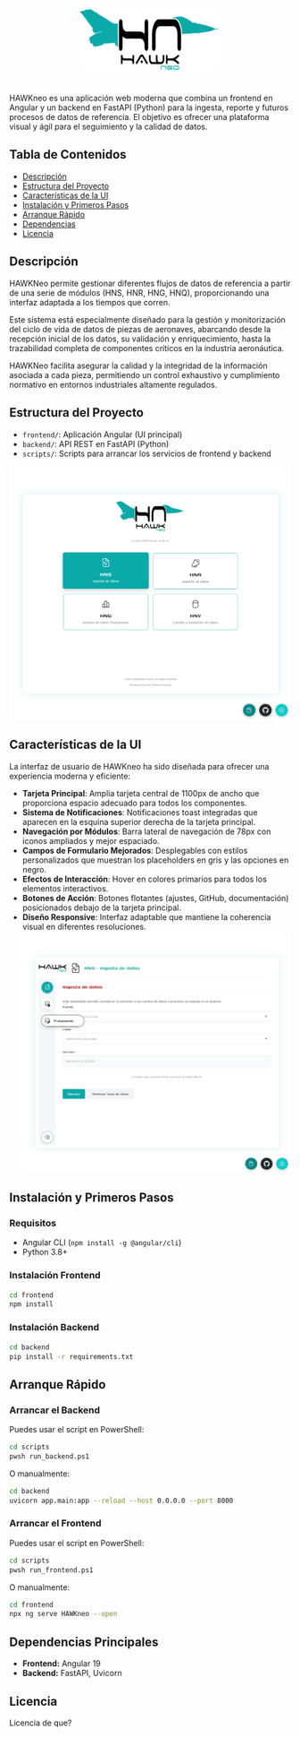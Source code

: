 <div align="center">
  <img src="frontend/src/assets/hn_logo.svg" alt="HAWKNeo Logo" width="250" />
</div>

# 
HAWKneo es una aplicación web moderna que combina un frontend en Angular y un backend en FastAPI (Python) para la ingesta, reporte y futuros procesos de datos de referencia. El objetivo es ofrecer una plataforma visual y ágil para el seguimiento y la calidad de datos.

## Tabla de Contenidos
- [Descripción](#descripción)
- [Estructura del Proyecto](#estructura-del-proyecto)
- [Características de la UI](#características-de-la-ui)
- [Instalación y Primeros Pasos](#instalación-y-primeros-pasos)
- [Arranque Rápido](#arranque-rápido)
- [Dependencias](#dependencias)
- [Licencia](#licencia)

## Descripción
HAWKNeo permite gestionar diferentes flujos de datos de referencia a partir de una serie de módulos (HNS, HNR, HNG, HNQ), proporcionando una interfaz adaptada a los tiempos que corren.

Este sistema está especialmente diseñado para la gestión y monitorización del ciclo de vida de datos de piezas de aeronaves, abarcando desde la recepción inicial de los datos, su validación y enriquecimiento, hasta la trazabilidad completa de componentes críticos en la industria aeronáutica. 

HAWKNeo facilita asegurar la calidad y la integridad de la información asociada a cada pieza, permitiendo un control exhaustivo y cumplimiento normativo en entornos industriales altamente regulados.

## Estructura del Proyecto
- `frontend/`: Aplicación Angular (UI principal)
- `backend/`: API REST en FastAPI (Python)
- `scripts/`: Scripts para arrancar los servicios de frontend y backend


![](readme_img.png)



## Características de la UI

La interfaz de usuario de HAWKneo ha sido diseñada para ofrecer una experiencia moderna y eficiente:

- **Tarjeta Principal**: Amplia tarjeta central de 1100px de ancho que proporciona espacio adecuado para todos los componentes.
- **Sistema de Notificaciones**: Notificaciones toast integradas que aparecen en la esquina superior derecha de la tarjeta principal.
- **Navegación por Módulos**: Barra lateral de navegación de 78px con iconos ampliados y mejor espaciado.
- **Campos de Formulario Mejorados**: Desplegables con estilos personalizados que muestran los placeholders en gris y las opciones en negro.
- **Efectos de Interacción**: Hover en colores primarios para todos los elementos interactivos.
- **Botones de Acción**: Botones flotantes (ajustes, GitHub, documentación) posicionados debajo de la tarjeta principal.
- **Diseño Responsive**: Interfaz adaptable que mantiene la coherencia visual en diferentes resoluciones.
![](hns_img.png)
## Instalación y Primeros Pasos
### Requisitos
- Angular CLI (`npm install -g @angular/cli`)
- Python 3.8+

### Instalación Frontend
```bash
cd frontend
npm install
```

### Instalación Backend
```bash
cd backend
pip install -r requirements.txt
```

## Arranque Rápido
### Arrancar el Backend
Puedes usar el script en PowerShell:
```bash
cd scripts
pwsh run_backend.ps1
```
O manualmente:
```bash
cd backend
uvicorn app.main:app --reload --host 0.0.0.0 --port 8000
```

### Arrancar el Frontend
Puedes usar el script en PowerShell:
```bash
cd scripts
pwsh run_frontend.ps1
```
O manualmente:
```bash
cd frontend
npx ng serve HAWKneo --open
```

## Dependencias Principales
- **Frontend:** Angular 19
- **Backend:** FastAPI, Uvicorn


## Licencia
Licencia de que?
